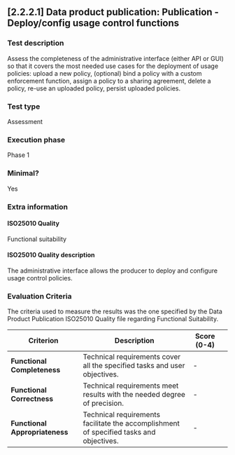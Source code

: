 
## [2.2.2.1] Data product publication: Publication - Deploy/config usage control functions
 
### Test description
Assess the completeness of the administrative interface (either API or GUI) so that it covers the most needed use cases for the deployment of usage policies: upload a new policy, (optional) bind a policy with a custom enforcement function, assign a policy to a sharing agreement, delete a policy, re-use an uploaded policy, persist uploaded policies.
 
### Test type
Assessment
 
### Execution phase
Phase 1
 
### Minimal?
Yes
 
### Extra information
#### ISO25010 Quality
Functional suitability
#### ISO25010 Quality description
The administrative interface allows the producer to deploy and configure usage control policies.

### Evaluation Criteria 
The criteria used to measure the results was the one specified by the Data Product Publication ISO25010 Quality file regarding Functional Suitability.

| **Criterion**                | **Description**                                                                                     | **Score (0-4)** | |
------------------------------|-----------------------------------------------------------------------------------------------------|-----------------|-----------------|
| **Functional Completeness**   | Technical requirements cover all the specified tasks and user objectives.                          | -              | |
| **Functional Correctness**    | Technical requirements meet results with the needed degree of precision.                           | -               |  |
| **Functional Appropriateness**| Technical requirements facilitate the accomplishment of specified tasks and objectives.            | -               |  |
